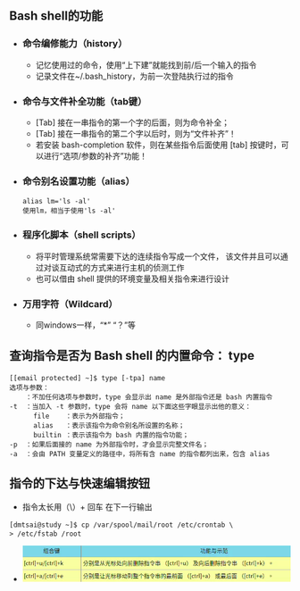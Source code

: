## Bash shell的功能
- ### 命令编修能力（history）
  - 记忆使用过的命令，使用“上下建”就能找到前/后一个输入的指令
  - 记录文件在~/.bash_history，为前一次登陆执行过的指令
- ### 命令与文件补全功能（tab键）
  - [Tab] 接在一串指令的第一个字的后面，则为命令补全；
  - [Tab] 接在一串指令的第二个字以后时，则为“文件补齐”！
  - 若安装 bash-completion 软件，则在某些指令后面使用 [tab] 按键时，可以进行“选项/参数的补齐”功能！
- ### 命令别名设置功能（alias）
    ```
    alias lm='ls -al'
    使用lm，相当于使用'ls -al'
    ```
- ### 程序化脚本（shell scripts）
  - 将平时管理系统常需要下达的连续指令写成一个文件， 该文件并且可以通过对谈互动式的方式来进行主机的侦测工作
  - 也可以借由 shell 提供的环境变量及相关指令来进行设计
- ### 万用字符（Wildcard）
  - 同windows一样，“*”  “？”等
## 查询指令是否为 Bash shell 的内置命令： type
```
[[email protected] ~]$ type [-tpa] name
选项与参数：
    ：不加任何选项与参数时，type 会显示出 name 是外部指令还是 bash 内置指令
-t  ：当加入 -t 参数时，type 会将 name 以下面这些字眼显示出他的意义：
      file    ：表示为外部指令；
      alias   ：表示该指令为命令别名所设置的名称；
      builtin ：表示该指令为 bash 内置的指令功能；
-p  ：如果后面接的 name 为外部指令时，才会显示完整文件名；
-a  ：会由 PATH 变量定义的路径中，将所有含 name 的指令都列出来，包含 alias
```
## 指令的下达与快速编辑按钮
- 指令太长用（\）+ 回车 在下一行输出
```
[dmtsai@study ~]$ cp /var/spool/mail/root /etc/crontab \
> /etc/fstab /root
```
- ![](../images/2023-04-05-09-06-47.png)